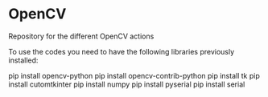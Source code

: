 # OpenCV
Repository for the different OpenCV actions

To use the codes you need to have the following libraries previously installed:

pip install opencv-python
pip install opencv-contrib-python
pip install tk
pip install cutomtkinter
pip install numpy
pip install pyserial
pip install serial
